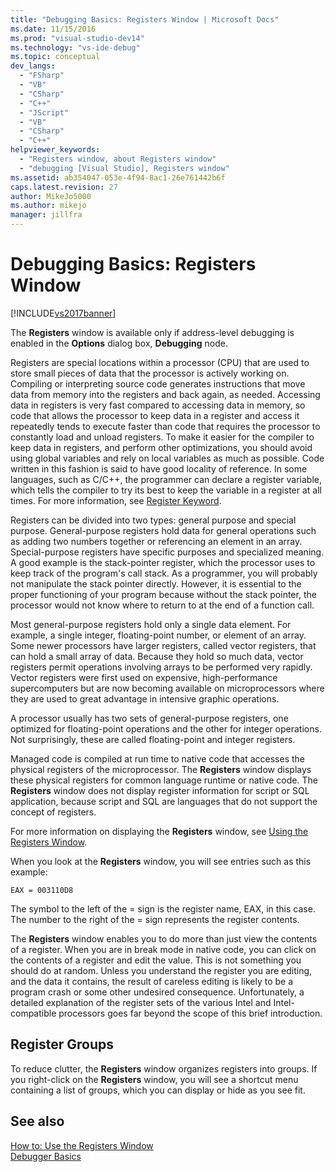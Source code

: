 ```yaml
---
title: "Debugging Basics: Registers Window | Microsoft Docs"
ms.date: 11/15/2016
ms.prod: "visual-studio-dev14"
ms.technology: "vs-ide-debug"
ms.topic: conceptual
dev_langs: 
  - "FSharp"
  - "VB"
  - "CSharp"
  - "C++"
  - "JScript"
  - "VB"
  - "CSharp"
  - "C++"
helpviewer_keywords: 
  - "Registers window, about Registers window"
  - "debugging [Visual Studio], Registers window"
ms.assetid: ab354047-053e-4f94-8ac1-26e761442b6f
caps.latest.revision: 27
author: MikeJo5000
ms.author: mikejo
manager: jillfra
---
```

# Debugging Basics: Registers Window
[!INCLUDE[vs2017banner](../includes/vs2017banner.md)]

The **Registers** window is available only if address-level debugging is enabled in the **Options** dialog box, **Debugging** node.  
  
 Registers are special locations within a processor (CPU) that are used to store small pieces of data that the processor is actively working on. Compiling or interpreting source code generates instructions that move data from memory into the registers and back again, as needed. Accessing data in registers is very fast compared to accessing data in memory, so code that allows the processor to keep data in a register and access it repeatedly tends to execute faster than code that requires the processor to constantly load and unload registers. To make it easier for the compiler to keep data in registers, and perform other optimizations, you should avoid using global variables and rely on local variables as much as possible. Code written in this fashion is said to have good locality of reference. In some languages, such as C/C++, the programmer can declare a register variable, which tells the compiler to try its best to keep the variable in a register at all times. For more information, see [Register Keyword](https://msdn.microsoft.com/5b66905a-2f7f-4918-bb55-5e66d4bc50f9).  
  
 Registers can be divided into two types: general purpose and special purpose. General-purpose registers hold data for general operations such as adding two numbers together or referencing an element in an array. Special-purpose registers have specific purposes and specialized meaning. A good example is the stack-pointer register, which the processor uses to keep track of the program's call stack. As a programmer, you will probably not manipulate the stack pointer directly. However, it is essential to the proper functioning of your program because without the stack pointer, the processor would not know where to return to at the end of a function call.  
  
 Most general-purpose registers hold only a single data element. For example, a single integer, floating-point number, or element of an array. Some newer processors have larger registers, called vector registers, that can hold a small array of data. Because they hold so much data, vector registers permit operations involving arrays to be performed very rapidly. Vector registers were first used on expensive, high-performance supercomputers but are now becoming available on microprocessors where they are used to great advantage in intensive graphic operations.  
  
 A processor usually has two sets of general-purpose registers, one optimized for floating-point operations and the other for integer operations. Not surprisingly, these are called floating-point and integer registers.  
  
 Managed code is compiled at run time to native code that accesses the physical registers of the microprocessor. The **Registers** window displays these physical registers for common language runtime or native code. The **Registers** window does not display register information for script or SQL application, because script and SQL are languages that do not support the concept of registers.  
  
 For more information on displaying the **Registers** window, see [Using the Registers Window](../debugger/how-to-use-the-registers-window.md).  
  
 When you look at the **Registers** window, you will see entries such as this example:  
  
```  
EAX = 003110D8  
```  
  
 The symbol to the left of the = sign is the register name, EAX, in this case. The number to the right of the = sign represents the register contents.  
  
 The **Registers** window enables you to do more than just view the contents of a register. When you are in break mode in native code, you can click on the contents of a register and edit the value. This is not something you should do at random. Unless you understand the register you are editing, and the data it contains, the result of careless editing is likely to be a program crash or some other undesired consequence. Unfortunately, a detailed explanation of the register sets of the various Intel and Intel-compatible processors goes far beyond the scope of this brief introduction.  
  
## Register Groups  
 To reduce clutter, the **Registers** window organizes registers into groups. If you right-click on the **Registers** window, you will see a shortcut menu containing a list of groups, which you can display or hide as you see fit.  
  
## See also  
 [How to: Use the Registers Window](../debugger/how-to-use-the-registers-window.md)   
 [Debugger Basics](../debugger/debugger-basics.md)
